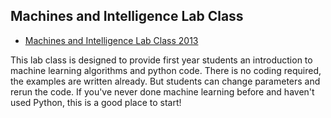
## Machines and Intelligence Lab Class

* [Machines and Intelligence Lab Class 2013](./MI_Lab_class.ipynb)

This lab class is designed to provide first year students an introduction to machine learning algorithms and python code. There is no coding required, the examples are written already. But students can change parameters and rerun the code. If you've never done machine learning before and haven't used Python, this is a good place to start!


    
